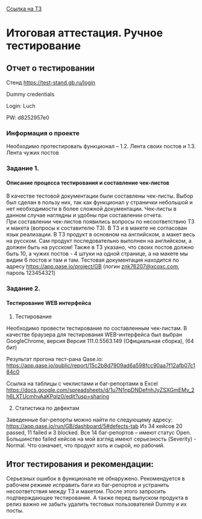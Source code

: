 [Ссылка на ТЗ](https://docs.google.com/document/d/1WeNQnA2s80BVtIBF7toAoduFuz_yZc3KykWBb-eFnac/edit)

# Итоговая аттестация. Ручное тестирование
 
## Отчет о тестировании
Стенд https://test-stand.gb.ru/login

Dummy credentials

Login: Luch

PW: d8252957e0
 

### Информация о проекте

Необходимо протестировать функционал – 1.2. Лента своих постов и 1.3. Лента чужих постов

### Задание 1. 

#### Описание процесса тестирования и составление чек-листов
В качестве тестовой документации были составлены чек-листы. Выбор был сделан в пользу них, так как функционал у странички небольшой и нет необходимости в более сложной документации. Чек-листы в данном случае наглядны и удобны при составлении отчета.  
При составлении чек-листов появились вопросы по несоответствию ТЗ и макета (вопросы к составителю ТЗ).
В ТЗ и в макете не согласован язык реализации. В ТЗ продукт в основном на английском, а макет весь на русском. Сам продукт последовательно выполнен на английском, а должен быть на русском!
Также в ТЗ указано, что своих постов должно быть 10, а чужих постов - 4 штуки на одной странице, а на макете мы видим 6 постов и там и там.
Тестовая документация находится по адресу https://app.qase.io/project/GB
(логин znk76207@xcoxc.com, пароль 123454321)

### Задание 2. 

#### Тестирование WEB интерфейса
 
1. Тестирование

Необходимо провести тестирование по составленным чек-листам.
В качестве браузера для тестирования WEB-интерфейса был выбран GoogleChrome, версия Версия 111.0.5563.149 (Официальная сборка), (64 бит)


Результат прогона тест-рана Qase.io:
https://app.qase.io/public/report/15c2b8d7909ad6a598fcc90aa7f12afb07c184c0 


Ссылка на таблицы с чеклистами и баг-репортами в Excel
https://docs.google.com/spreadsheets/d/1u7N1npDNDefnhJyZSXGmEMv_2h6LXTUcmhvAaKPqlz0/edit?usp=sharing 

 
2. Статистика по дефектам

Заведенные баг-репорты можно найти по следующему адресу: https://app.qase.io/run/GB/dashboard/5#defects-tab 
Из 34 кейсов 20 passed, 11 failed и 3 blocked.
Все 14 баг-репортов – имеют статус Open. 
Большинство failed кейсов на мой взгляд имеют серьезность (Severity) - Normal. Что означает, что продукт хоть и сырой, но рабочий.

 ## Итог тестирования и рекомендации:
Серьезных ошибок в функционале не обнаружено. 
Рекомендуется в рабочем режиме исправить баги из баг-репортов и устранить несоответствия между ТЗ и макетом.
После этого запросить подтверждающее тестирование. 
А также перед выпуском продукта в релиз важно не забыть удалить тестовых пользователей Dummy и их посты.

